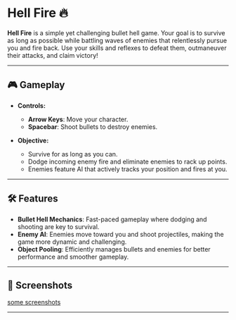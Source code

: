# Hell Fire 🔥

**Hell Fire** is a simple yet challenging bullet hell game. Your goal is to survive as long as possible while battling waves of enemies that relentlessly pursue you and fire back. Use your skills and reflexes to defeat them, outmaneuver their attacks, and claim victory!

---

## 🎮 Gameplay

- **Controls:**
  - **Arrow Keys**: Move your character.
  - **Spacebar**: Shoot bullets to destroy enemies.

- **Objective:**
  - Survive for as long as you can.
  - Dodge incoming enemy fire and eliminate enemies to rack up points.
  - Enemies feature AI that actively tracks your position and fires at you.

---

## 🛠 Features

- **Bullet Hell Mechanics**: Fast-paced gameplay where dodging and shooting are key to survival.
- **Enemy AI**: Enemies move toward you and shoot projectiles, making the game more dynamic and challenging.
- **Object Pooling**: Efficiently manages bullets and enemies for better performance and smoother gameplay.

---

## 📸 Screenshots

[some screenshots](https://cloud-qzry5llz6-hack-club-bot.vercel.app/0image.png)

---
